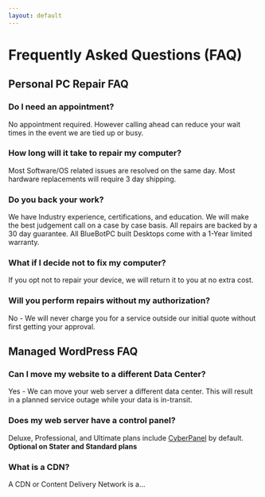 ```yaml
---
layout: default
---
```

# Frequently Asked Questions (FAQ)

## Personal PC Repair FAQ

### Do I need an appointment?

No appointment required. However calling ahead can reduce your wait times in the event we are tied up or busy.

### How long will it take to repair my computer?

Most Software/OS related issues are resolved on the same day. Most hardware replacements will require 3 day shipping.

### Do you back your work?

We have Industry experience, certifications, and education. We will make the best judgement call on a case by case basis. All repairs are backed by a 30 day guarantee. All BlueBotPC built Desktops come with a 1-Year limited warranty.

### What if I decide not to fix my computer?

If you opt not to repair your device, we will return it to you at no extra cost.

### Will you perform repairs without my authorization?

No - We will never charge you for a service outside our initial quote without first getting your approval.

## Managed WordPress FAQ

### Can I move my website to a different Data Center?

Yes - We can move your web server a different data center. This will result in a planned service outage while your data is in-transit.

### Does my web server have a control panel?

Deluxe, Professional, and Ultimate plans include [CyberPanel](https://cyberpanel.net/) by default. **Optional on Stater and Standard plans**

### What is a CDN?

A CDN or Content Delivery Network is a...
